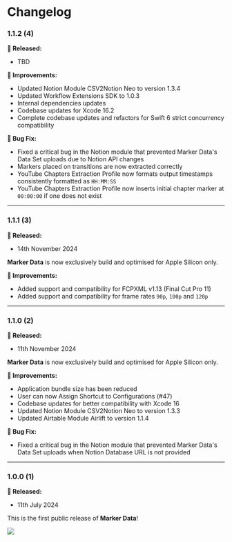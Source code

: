 # Changelog

### 1.1.2 (4)

**🎉 Released:**
- TBD

**🔨 Improvements:**
- Updated Notion Module CSV2Notion Neo to version 1.3.4
- Updated Workflow Extensions SDK to 1.0.3
- Internal dependencies updates
- Codebase updates for Xcode 16.2
- Complete codebase updates and refactors for Swift 6 strict concurrency compatibility

**🐞 Bug Fix:**
- Fixed a critical bug in the Notion module that prevented Marker Data's Data Set uploads due to Notion API changes
- Markers placed on transitions are now extracted correctly
- YouTube Chapters Extraction Profile now formats output timestamps consistently formatted as `HH:MM:SS`
- YouTube Chapters Extraction Profile now inserts initial chapter marker at `00:00:00` if one does not exist

---

### 1.1.1 (3)

**🎉 Released:**
- 14th November 2024

**Marker Data** is now exclusively build and optimised for Apple Silicon only.

**🔨 Improvements:**
- Added support and compatibility for FCPXML v1.13 (Final Cut Pro 11)
- Added support and compatibility for frame rates `90p`, `100p` and `120p`

---

### 1.1.0 (2)

**🎉 Released:**
- 11th November 2024

**Marker Data** is now exclusively build and optimised for Apple Silicon only.

**🔨 Improvements:**
- Application bundle size has been reduced
- User can now Assign Shortcut to Configurations (#47)
- Codebase updates for better compatibility with Xcode 16
- Updated Notion Module CSV2Notion Neo to version 1.3.3
- Updated Airtable Module Airlift to version 1.1.4

**🐞 Bug Fix:**
- Fixed a critical bug in the Notion module that prevented Marker Data's Data Set uploads when Notion Database URL is not provided

---

### 1.0.0 (1)

**🎉 Released:**
- 11th July 2024

This is the first public release of **Marker Data**!

<p align="left"><img src="https://i.giphy.com/Lp71UWmAAeJHi.webp"></p>
